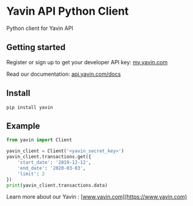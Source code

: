 # Yavin API Python Client

Python client for Yavin API

## Getting started

Register or sign up to get your developer API key: [my.yavin.com](https://my.yavin.com)

Read our documentation: [api.yavin.com/docs](https://api.yavin.com/docs/?python)

## Install 

    pip install yavin


## Example

```python
from yavin import Client

yavin_client = Client('<yavin_secret_key>')
yavin_client.transactions.get({
    'start_date': '2019-12-12',
    'end_date': '2020-03-03',
    'limit': 2
})
print(yavin_client.transactions.data)
```



Learn more about our Yavin : [www.yavin.com](https://www.yavin.com)
